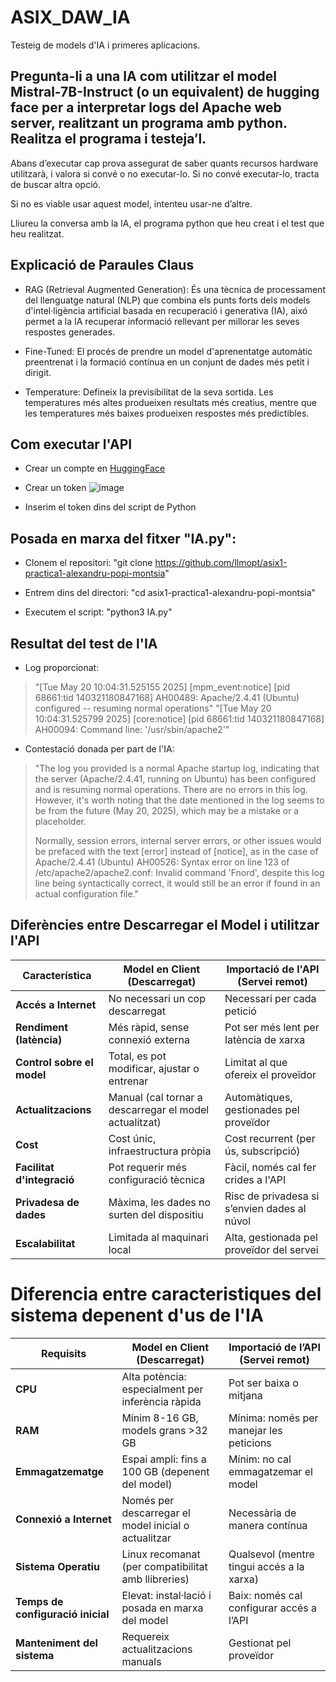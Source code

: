 # ASIX_DAW_IA
Testeig de models d'IA i primeres aplicacions.

## Pregunta-li a una IA com utilitzar el model Mistral-7B-Instruct (o un equivalent) de hugging face per a interpretar logs del Apache web server, realitzant un programa amb python. Realitza el programa i testeja’l.

Abans d’executar cap prova assegurat de saber quants recursos hardware utilitzarà, i valora si convé o no executar-lo. Si no convé executar-lo, tracta de buscar altra opció. 

Si no es viable usar aquest model, intenteu usar-ne d’altre.

Lliureu la conversa amb la IA, el programa python que heu creat i el test que heu realitzat.

## Explicació de Paraules Claus
- RAG (Retrieval Augmented Generation): És una tècnica de processament del llenguatge natural (NLP) que combina els punts forts dels models d'intel·ligència artificial basada en recuperació i generativa (IA), aixó permet a la IA recuperar informació rellevant per millorar les seves respostes generades.

- Fine-Tuned: El procés de prendre un model d'aprenentatge automàtic preentrenat i la formació contínua en un conjunt de dades més petit i dirigit.

- Temperature: Defineix la previsibilitat de la seva sortida. Les temperatures més altes produeixen resultats més creatius, mentre que les temperatures més baixes produeixen respostes més predictibles.

## Com executar l'API
- Crear un compte en [HuggingFace](https://huggingface.co/)

- Crear un token
![image](https://github.com/user-attachments/assets/86fff3a8-3312-490d-ae1f-dcb936b42d85)

- Inserim el token dins del script de Python

## Posada en marxa del fitxer "IA.py":
- Clonem el repositori:
  "git clone https://github.com/llmopt/asix1-practica1-alexandru-popi-montsia"

- Entrem dins del directori:
  "cd asix1-practica1-alexandru-popi-montsia"

- Executem el script:
  "python3 IA.py"

## Resultat del test de l'IA
- Log proporcionat:
> "[Tue May 20 10:04:31.525155 2025] [mpm_event:notice] [pid 68661:tid 140321180847168] AH00489: Apache/2.4.41 (Ubuntu) configured -- resuming normal operations"
> "[Tue May 20 10:04:31.525799 2025] [core:notice] [pid 68661:tid 140321180847168] AH00094: Command line: '/usr/sbin/apache2'"

- Contestació donada per part de l'IA:
> "The log you provided is a normal Apache startup log, indicating that the server (Apache/2.4.41, running on Ubuntu) has been configured and is resuming normal
> operations. There are no errors in this log. However, it's worth noting that the date mentioned in the log seems to be from the future (May 20, 2025), which may
> be a mistake or a placeholder.
> 
> Normally, session errors, internal server errors, or other issues would be prefaced with the text [error] instead of [notice], as in the case of Apache/2.4.41
> (Ubuntu) AH00526: Syntax error on line 123 of /etc/apache2/apache2.conf:
> Invalid command 'Fnord', despite this log line being syntactically correct, it would still be an error if found in an actual configuration file."

## Diferències entre Descarregar el Model i utilitzar l'API
| Característica             | **Model en Client (Descarregat)**                      | **Importació de l'API (Servei remot)**       |
| -------------------------- | ------------------------------------------------------ | -------------------------------------------- |
| **Accés a Internet**       | No necessari un cop descarregat                        | Necessari per cada petició                   |
| **Rendiment (latència)**   | Més ràpid, sense connexió externa                      | Pot ser més lent per latència de xarxa       |
| **Control sobre el model** | Total, es pot modificar, ajustar o entrenar            | Limitat al que ofereix el proveïdor          |
| **Actualitzacions**        | Manual (cal tornar a descarregar el model actualitzat) | Automàtiques, gestionades pel proveïdor      |
| **Cost**                   | Cost únic, infraestructura pròpia                      | Cost recurrent (per ús, subscripció)         |
| **Facilitat d'integració** | Pot requerir més configuració tècnica                  | Fàcil, només cal fer crides a l'API          |
| **Privadesa de dades**     | Màxima, les dades no surten del dispositiu             | Risc de privadesa si s’envien dades al núvol |
| **Escalabilitat**          | Limitada al maquinari local                            | Alta, gestionada pel proveïdor del servei    |

# Diferencia entre caracteristiques del sistema depenent d'us de l'IA
| **Requisits**                     | **Model en Client (Descarregat)**                    | **Importació de l’API (Servei remot)**          |
| --------------------------------- | ---------------------------------------------------- | ----------------------------------------------- |
| **CPU**                           | Alta potència: especialment per inferència ràpida    | Pot ser baixa o mitjana                         |
| **RAM**                           | Mínim 8-16 GB, models grans >32 GB                   | Mínima: només per manejar les peticions         |
| **Emmagatzematge**                | Espai ampli: fins a 100 GB (depenent del model)      | Mínim: no cal emmagatzemar el model             |
| **Connexió a Internet**           | Només per descarregar el model inicial o actualitzar | Necessària de manera contínua                   |
| **Sistema Operatiu**              | Linux recomanat (per compatibilitat amb llibreries)  | Qualsevol (mentre tingui accés a la xarxa)      |
| **Temps de configuració inicial** | Elevat: instal·lació i posada en marxa del model     | Baix: només cal configurar accés a l’API        |
| **Manteniment del sistema**       | Requereix actualitzacions manuals                    | Gestionat pel proveïdor                         |
